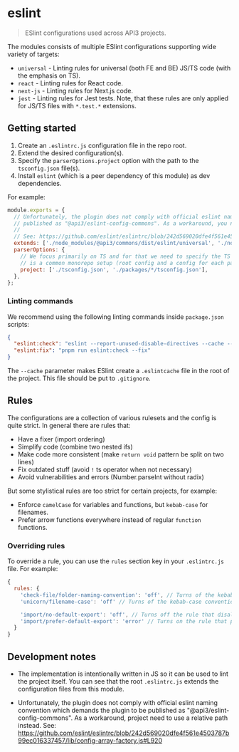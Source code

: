 # eslint

> ESlint configurations used across API3 projects.

The modules consists of multiple ESlint configurations supporting wide variety of targets:

- `universal` - Linting rules for universal (both FE and BE) JS/TS code (with the emphasis on TS).
- `react` - Linting rules for React code.
- `next-js` - Linting rules for Next.js code.
- `jest` - Linting rules for Jest tests. Note, that these rules are only applied for JS/TS files with `*.test.*`
  extensions.

## Getting started

1. Create an `.eslintrc.js` configuration file in the repo root.
2. Extend the desired configuration(s).
3. Specify the `parserOptions.project` option with the path to the `tsconfig.json` file(s).
4. Install `eslint` (which is a peer dependency of this module) as dev dependencies.

For example:

```js
module.exports = {
  // Unfortunately, the plugin does not comply with official eslint naming convention which demands the plugin to be
  // published as "@api3/eslint-config-commons". As a workaround, you need to use a relative path instead.
  //
  // See: https://github.com/eslint/eslintrc/blob/242d569020dfe4f561e4503787b99ec016337457/lib/config-array-factory.js#L920
  extends: ['./node_modules/@api3/commons/dist/eslint/universal', './node_modules/@api3/commons/dist/eslint/jest'],
  parserOptions: {
    // We focus primarily on TS and for that we need to specify the TS configs which is project specific. The following
    // is a common monorepo setup (root config and a config for each package).
    project: ['./tsconfig.json', './packages/*/tsconfig.json'],
  },
};
```

### Linting commands

We recommend using the following linting commands inside `package.json` scripts:

```json
{
  "eslint:check": "eslint --report-unused-disable-directives --cache --ext js,ts,tsx,jsx . --max-warnings 0",
  "eslint:fix": "pnpm run eslint:check --fix"
}
```

The `--cache` parameter makes ESlint create a `.eslintcache` file in the root of the project. This file should be put to
`.gitignore`.

## Rules

The configurations are a collection of various rulesets and the config is quite strict. In general there are rules that:

- Have a fixer (import ordering)
- Simplify code (combine two nested ifs)
- Make code more consistent (make `return void` pattern be split on two lines)
- Fix outdated stuff (avoid `!` ts operator when not necessary)
- Avoid vulnerabilities and errors (Number.parseInt without radix)

But some stylistical rules are too strict for certain projects, for example:

- Enforce `camelCase` for variables and functions, but `kebab-case` for filenames.
- Prefer arrow functions everywhere instead of regular `function` functions.

### Overriding rules

To override a rule, you can use the `rules` section key in your `.eslintrc.js` file. For example:

```js
{
  rules: {
    'check-file/folder-naming-convention': 'off', // Turns of the kebab-case convention for folder names.
    'unicorn/filename-case': 'off' // Turns of the kebab-case convention for filenames.

    'import/no-default-export': 'off', // Turns off the rule that disallows default exports.
    'import/prefer-default-export': 'error' // Turns on the rule that prefers default exports.
  }
}
```

## Development notes

- The implementation is intentionally written in JS so it can be used to lint the project itself. You can see that the
  root `.eslintrc.js` extends the configuration files from this module.

- Unfortunately, the plugin does not comply with official eslint naming convention which demands the plugin to be
  published as "@api3/eslint-config-commons". As a workaround, project need to use a relative path instead. See:
  https://github.com/eslint/eslintrc/blob/242d569020dfe4f561e4503787b99ec016337457/lib/config-array-factory.js#L920
